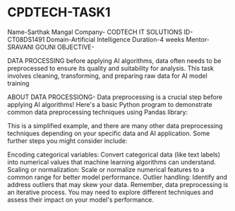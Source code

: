 # CPDTECH-TASK1
Name-Sarthak Mangal
Company- CODTECH IT SOLUTIONS
ID-CT08DS1491
Domain-Artificial Intelligence
Duration-4 weeks
Mentor- SRAVANI GOUNI
OBJECTIVE-

DATA PROCESSING
 before applying AI algorithms, data often needs to be preprocessed to
 ensure its quality and suitability for analysis. This task involves cleaning,
 transforming, and preparing raw data for AI model training

 ABOUT DATA PROCESSIONG-
 Data preprocessing is a crucial step before applying AI algorithms! Here's a basic Python program to demonstrate common data preprocessing techniques using Pandas library:

This is a simplified example, and there are many other data preprocessing techniques depending on your specific data and AI application. Some further steps you might consider include:

Encoding categorical variables: Convert categorical data (like text labels) into numerical values that machine learning algorithms can understand.
Scaling or normalization: Scale or normalize numerical features to a common range for better model performance.
Outlier handling: Identify and address outliers that may skew your data.
Remember, data preprocessing is an iterative process. You may need to explore different techniques and assess their impact on your model's performance.

